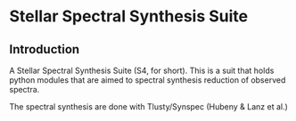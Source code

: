 Stellar Spectral Synthesis Suite 
================================

Introduction
------------

A Stellar Spectral Synthesis Suite (S4, for short). This is a suit that holds python modules that are aimed to spectral synthesis reduction of observed spectra.

The spectral synthesis are done with Tlusty/Synspec (Hubeny & Lanz et al.)
